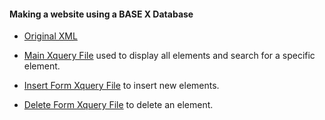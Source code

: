 #### Making a website using a BASE X Database

- [Original XML](https://github.com/Sentyee/BASEX_Proyect/blob/master/my_xmls/Movies.xml)

- [Main Xquery File](https://github.com/Sentyee/BASEX_Proyect/blob/master/Main.xqm) used to display all elements and search for a specific element.

- [Insert Form Xquery File](https://github.com/Sentyee/BASEX_Proyect/blob/master/Insert.xqm) to insert new elements.

- [Delete Form Xquery File](https://github.com/Sentyee/BASEX_Proyect/blob/master/Delete.xqm) to delete an element.
